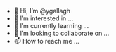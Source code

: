 - 👋 Hi, I’m @ygallagh
- 👀 I’m interested in ...
- 🌱 I’m currently learning ...
- 💞️ I’m looking to collaborate on ...
- 📫 How to reach me ...

<!---
ygallagh/ygallagh is a ✨ special ✨ repository because its `README.md` (this file) appears on your GitHub profile.
You can click the Preview link to take a look at your changes.
--->
